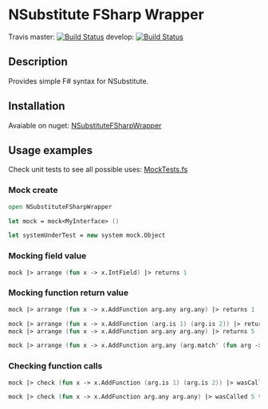 # NSubstitute FSharp Wrapper

Travis master: [![Build Status](https://travis-ci.org/Offline24/NSubstituteFSharpWrapper.svg?branch=master)](https://travis-ci.org/Offline24/NSubstituteFSharpWrapper) develop: [![Build Status](https://travis-ci.org/Offline24/NSubstituteFSharpWrapper.svg?branch=develop)](https://travis-ci.org/Offline24/NSubstituteFSharpWrapper)

## Description

Provides simple F# syntax for NSubstitute.

## Installation

Avaiable on nuget: [NSubstituteFSharpWrapper](https://www.nuget.org/packages/NSubstituteFSharpWrapper/)

## Usage examples

Check unit tests to see all possible uses: [MockTests.fs](NSubstituteFSharpWrapper.Tests/MockTests.fs)

### Mock create

```fsharp
open NSubstituteFSharpWrapper

let mock = mock<MyInterface> ()
```

```fsharp
let systemUnderTest = new system mock.Object
```

### Mocking field value

```fsharp
mock |> arrange (fun x -> x.IntField) |> returns 1
```

### Mocking function return value

```fsharp
mock |> arrange (fun x -> x.AddFunction arg.any arg.any) |> returns 1
```

```fsharp
mock |> arrange (fun x -> x.AddFunction (arg.is 1) (arg.is 2)) |> returns 3
mock |> arrange (fun x -> x.AddFunction arg.any arg.any) |> returns 5
```

```fsharp
mock |> arrange (fun x -> x.AddFunction arg.any (arg.match' (fun arg -> arg > 2))) |> returns 3
```

### Checking function calls

```fsharp
mock |> check (fun x -> x.AddFunction (arg.is 1) (arg.is 2)) |> wasCalledAtLeastOnce
```

```fsharp
mock |> check (fun x -> x.AddFunction arg.any arg.any) |> wasCalled 5 times
```
